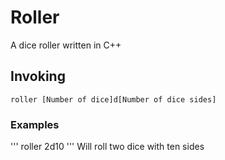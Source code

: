 # Roller
A dice roller written in C++

## Invoking
```
roller [Number of dice]d[Number of dice sides] 
```

### Examples
'''
roller 2d10
'''
Will roll two dice with ten sides